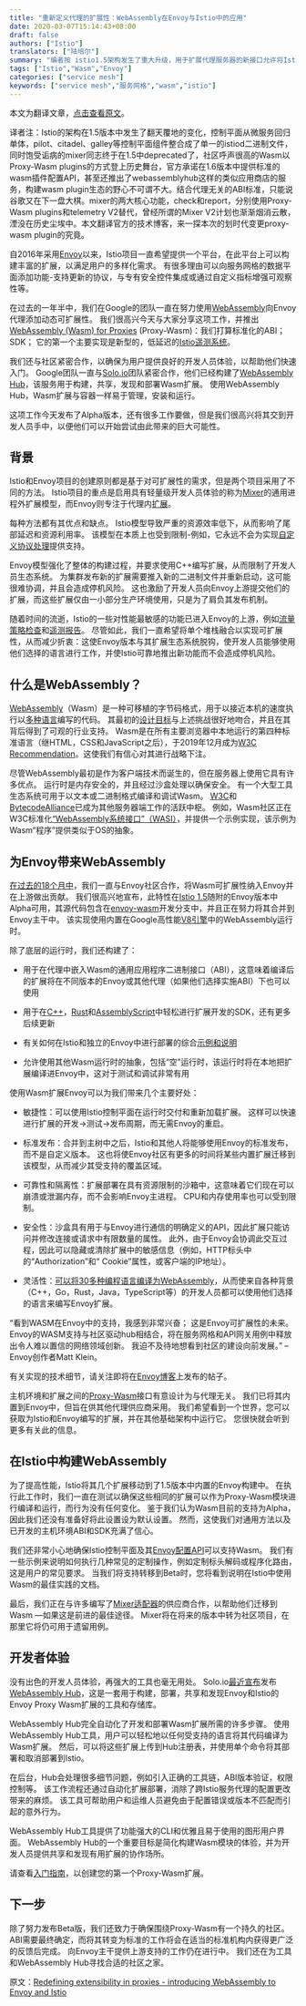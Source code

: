 ```yaml
---
title: "重新定义代理的扩展性：WebAssembly在Envoy与Istio中的应用"
date: 2020-03-07T15:14:43+08:00
draft: false
authors: ["Istio"]
translators: ["陆培尔"]
summary: "编者按 istio1.5架构发生了重大升级，用于扩展代理服务器的新接口允许将Istio可扩展性从控制平面移至Sidecar代理本身，本文探讨采用Istio采用Wasm技术的背景和未来生态发展的考虑"
tags: ["Istio","Wasm","Envoy"]
categories: ["service mesh"]
keywords: ["service mesh","服务网格","wasm","istio"]
---
```


本文为翻译文章，[点击查看原文](https://istio.io/blog/2020/wasm-announce/)。

译者注：Istio的架构在1.5版本中发生了翻天覆地的变化，控制平面从微服务回归单体，pilot、citadel、galley等控制平面组件整合成了单一的istiod二进制文件，同时饱受诟病的mixer同志终于在1.5中deprecated了，社区呼声很高的Wasm以Proxy-Wasm plugins的方式登上历史舞台，官方承诺在1.6版本中提供标准的wasm插件配置API，甚至还推出了webassemblyhub这样的类似应用商店的服务，构建wasm plugin生态的野心不可谓不大。结合代理无关的ABI标准，只能说谷歌又在下一盘大棋。mixer的两大核心功能，check和report，分别使用Proxy-Wasm plugins和telemetry V2替代，曾经所谓的Mixer V2计划也渐渐烟消云散，湮没在历史尘埃中。本文翻译官方的技术博客，来一探本次的划时代变更proxy-wasm plugin的究竟。

自2016年采用[Envoy](https://www.envoyproxy.io/)以来，Istio项目一直希望提供一个平台，在此平台上可以构建丰富的扩展，以满足用户的多样化需求。 有很多理由可以向服务网格的数据平面添加功能-支持更新的协议，与专有安全控件集成或通过自定义指标增强可观察性等。

在过去的一年半中，我们在Google的团队一直在努力使用[WebAssembly](https://webassembly.org/)向Envoy代理添加动态可扩展性。 我们很高兴今天与大家分享这项工作，并推出[WebAssembly (Wasm) for Proxies](https://github.com/proxy-wasm/spec) (Proxy-Wasm)：我们打算标准化的ABI； SDK； 它的第一个主要实现是新型的，低延迟的[Istio遥测系统](https://istio.io/docs/reference/config/telemetry)。

我们还与社区紧密合作，以确保为用户提供良好的开发人员体验，以帮助他们快速入门。 Google团队一直与[Solo.io](https://solo.io/)团队紧密合作，他们已经构建了[WebAssembly Hub](https://webassemblyhub.io/)，该服务用于构建，共享，发现和部署Wasm扩展。 使用WebAssembly Hub，Wasm扩展与容器一样易于管理，安装和运行。

这项工作今天发布了Alpha版本，还有很多工作要做，但是我们很高兴将其交到开发人员手中，以便他们可以开始尝试由此带来的巨大可能性。

## 背景

Istio和Envoy项目的创建原则都是基于对可扩展性的需求，但是两个项目采用了不同的方法。 Istio项目的重点是启用具有轻量级开发人员体验的称为[Mixer](https://istio.io/docs/reference/config/policy-and-telemetry/mixer-overview/)的通用进程外扩展模型，而Envoy则专注于代理内[扩展](https://www.envoyproxy.io/docs/envoy/latest/extending/extending)。

每种方法都有其优点和缺点。 Istio模型导致严重的资源效率低下，从而影响了尾部延迟和资源利用率。 该模型在本质上也受到限制-例如，它永远不会为实现[自定义协议处理](https://blog.envoyproxy.io/how-to-write-envoy-filters-like-a-ninja-part-1-d166e5abec09)提供支持。

Envoy模型强化了整体的构建过程，并要求使用C++编写扩展，从而限制了开发人员生态系统。 为集群发布新的扩展需要推入新的二进制文件并重新启动，这可能很难协调，并且会造成停机风险。 这也激励了开发人员向Envoy上游提交他们的扩展，而这些扩展仅由一小部分生产环境使用，只是为了肩负其发布机制。

随着时间的流逝，Istio的一些对性能最敏感的功能已进入Envoy的上游，例如[流量策略检查](https://www.envoyproxy.io/docs/envoy/latest/intro/arch_overview/security/rbac_filter)和[遥测报告](https://www.envoyproxy.io/docs/envoy/latest/intro/arch_overview/security/rbac_filter)。 尽管如此，我们一直希望将单个堆栈融合以实现可扩展性，从而减少折衷：这使Envoy版本与其扩展生态系统脱钩，使开发人员能够使用他们选择的语言进行工作，并使Istio可靠地推出新功能而不会造成停机风险。 

## 什么是WebAssembly？

[WebAssembly](https://webassembly.org/)（Wasm）是一种可移植的字节码格式，用于以接近本机的速度执行以[多种语言](https://github.com/appcypher/awesome-wasm-langs)编写的代码。 其最初的[设计目标](https://webassembly.org/docs/high-level-goals/)与上述挑战很好地吻合，并且在其背后得到了可观的行业支持。 Wasm是在所有主要浏览器中本地运行的第四种标准语言（继HTML，CSS和JavaScript之后），于2019年12月成为[W3C Recommendation](https://www.w3.org/TR/wasm-core-1/)。这使我们有信心对其进行战略下注。

尽管WebAssembly最初是作为客户端技术而诞生的，但在服务器上使用它具有许多优点。 运行时是内存安全的，并且经过沙盒处理以确保安全。 有一个大型工具生态系统可用于以文本或二进制格式编译和调试Wasm。 [W3C](https://www.w3.org/)和[BytecodeAlliance](https://bytecodealliance.org/)已成为其他服务器端工作的活跃中枢。 例如，Wasm社区正在W3C标准化[“WebAssembly系统接口”（WASI）](https://hacks.mozilla.org/2019/03/standardizing-wasi-a-webassembly-system-interface/)，并提供一个示例实现，该示例为Wasm“程序”提供类似于OS的抽象。

## 为Envoy带来WebAssembly

[在过去的18个月中](https://github.com/envoyproxy/envoy/issues/4272)，我们一直与Envoy社区合作，将Wasm可扩展性纳入Envoy并在上游做出贡献。 我们很高兴地宣布，此特性在[Istio 1.5](https://istio.io/news/releases/1.5.x/announcing-1.5/)随附的Envoy版本中Alpha可用，其源代码包含在[envoy-wasm](https://github.com/envoyproxy/envoy-wasm/)开发分支中，并且正在努力将其合并到Envoy主干中。 该实现使用内置在Google高性能[V8引擎](https://v8.dev/)中的WebAssembly运行时。

除了底层的运行时，我们还构建了：

- 用于在代理中嵌入Wasm的通用应用程序二进制接口（ABI），这意味着编译后的扩展将在不同版本的Envoy或其他代理（如果他们选择实施ABI）下也可以使用

- 用于在[C++](https://github.com/proxy-wasm/proxy-wasm-cpp-sdk)，[Rust](https://github.com/proxy-wasm/proxy-wasm-rust-sdk)和[AssemblyScript](https://github.com/solo-io/proxy-runtime)中轻松进行扩展开发的SDK，还有更多后续更新

- 有关如何在Istio和独立的Envoy中进行部署的综合[示例和说明](https://docs.solo.io/web-assembly-hub/latest/tutorial_code/)

- 允许使用其他Wasm运行时的抽象，包括“空”运行时，该运行时将在本地把扩展编译进Envoy中，这对于测试和调试非常有用

使用Wasm扩展Envoy可以为我们带来几个主要好处：

- 敏捷性：可以使用Istio控制平面在运行时交付和重新加载扩展。 这样可以快速进行扩展的开发→测试→发布周期，而无需Envoy的重启。

- 标准发布：合并到主树中之后，Istio和其他人将能够使用Envoy的标准发布，而不是自定义版本。 这也将使Envoy社区有更多的时间将某些内置扩展迁移到该模型，从而减少其受支持的覆盖区域。

- 可靠性和隔离性：扩展部署在具有资源限制的沙箱中，这意味着它们现在可以崩溃或泄漏内存，而不会影响Envoy主进程。 CPU和内存使用率也可以受到限制。

- 安全性：沙盒具有用于与Envoy进行通信的明确定义的API，因此扩展只能访问并修改连接或请求中有限数量的属性。 此外，由于Envoy会协调此交互过程，因此可以隐藏或清除扩展中的敏感信息（例如，HTTP标头中的“Authorization”和“ Cookie”属性，或客户端的IP地址）。

- 灵活性：[可以将30多种编程语言编译为WebAssembly](https://github.com/appcypher/awesome-wasm-langs)，从而使来自各种背景（C++，Go，Rust，Java，TypeScript等）的开发人员都可以使用他们选择的语言来编写Envoy扩展。

“看到WASM在Envoy中的支持，我感到非常兴奋； 这是Envoy可扩展性的未来。 Envoy的WASM支持与社区驱动hub相结合，将在服务网格和API网关用例中释放出令人难以置信的网络领域创新。 我迫不及待地想看到社区的建设向前发展。” –Envoy创作者Matt Klein。

有关实现的技术细节，请关注即将在[Envoy博客](https://blog.envoyproxy.io/)上发布的帖子。

主机环境和扩展之间的[Proxy-Wasm](https://github.com/proxy-wasm)接口有意设计为与代理无关。 我们已将其内置到Envoy中，但旨在供其他代理供应商采用。 我们希望看到一个世界，您可以获取为Istio和Envoy编写的扩展，并在其他基础架构中运行它。 您很快就会听到更多有关此的信息。

## 在Istio中构建WebAssembly

为了提高性能，Istio将其几个扩展移动到了1.5版本中内置的Envoy构建中。 在执行此工作时，我们一直在测试以确保这些相同的扩展可以作为Proxy-Wasm模块进行编译和运行，而行为没有任何变化。 鉴于我们认为Wasm目前的支持为Alpha，因此我们还没有准备好将此设置设为默认设置。 然而，这使我们对通用方法以及已开发的主机环境ABI和SDK充满了信心。

我们还非常小心地确保Istio控制平面及其[Envoy配置API](https://istio.io/docs/reference/config/networking/envoy-filter/)可以支持Wasm。 我们有一些示例来说明如何执行几种常见的定制操作，例如定制标头解码或程序化路由，这是用户的常见要求。 当我们将支持转移到Beta时，您将看到说明在Istio中使用Wasm的最佳实践的文档。

最后，我们正在与许多编写了[Mixer适配器](https://istio.io/docs/reference/config/policy-and-telemetry/adapters/)的供应商合作，以帮助他们迁移到Wasm —如果这是前进的最佳途径。 Mixer将在将来的版本中转为社区项目，在那里它将仍可用于遗留用例。

## 开发者体验

没有出色的开发人员体验，再强大的工具也毫无用处。 Solo.io[最近宣布](https://www.solo.io/blog/an-extended-and-improved-webassembly-hub-to-helps-bring-the-power-of-webassembly-to-envoy-and-istio/)发布[WebAssembly Hub](https://webassemblyhub.io/)，这是一套用于构建，部署，共享和发现Envoy和Istio的Envoy Proxy Wasm扩展的工具和存储库。

WebAssembly Hub完全自动化了开发和部署Wasm扩展所需的许多步骤。 使用WebAssembly Hub工具，用户可以轻松地以任何受支持的语言将其代码编译为Wasm扩展。 然后，可以将这些扩展上传到Hub注册表，并使用单个命令将其部署和取消部署到Istio。

在后台，Hub会处理很多细节问题，例如引入正确的工具链，ABI版本验证，权限控制等。 该工作流程还通过自动化扩展部署，消除了跨Istio服务代理的配置更改带来的麻烦。 该工具可帮助用户和运维人员避免由于配置错误或版本不匹配而引起的意外行为。

WebAssembly Hub工具提供了功能强大的CLI和优雅且易于使用的图形用户界面。 WebAssembly Hub的一个重要目标是简化构建Wasm模块的体验，并为开发人员提供共享和发现有用扩展的协作场所。

请查看[入门指南](https://docs.solo.io/web-assembly-hub/latest/tutorial_code/)，以创建您的第一个Proxy-Wasm扩展。

## 下一步

除了努力发布Beta版，我们还致力于确保围绕Proxy-Wasm有一个持久的社区。 ABI需要最终确定，而将其转变为标准的工作将会在适当的标准机构内获得更广泛的反馈后完成。 向Envoy主干提供上游支持的工作仍在进行中。 我们还在为工具和WebAssembly Hub寻找合适的社区之家。

原文：[Redefining extensibility in proxies - introducing WebAssembly to Envoy and Istio](https://istio.io/blog/2020/wasm-announce/)
